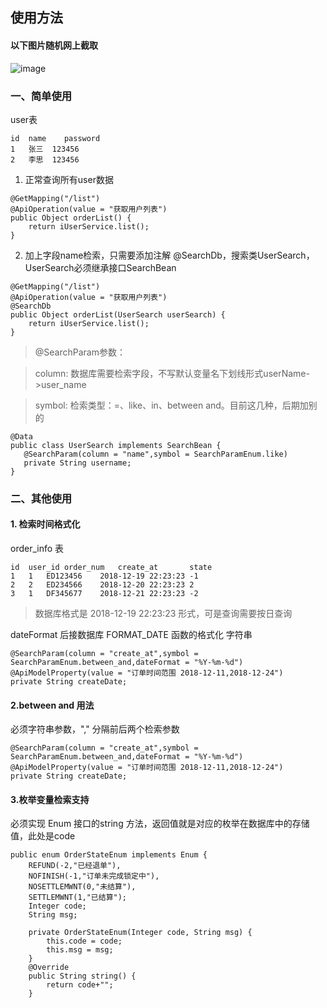## 使用方法

#### 以下图片随机网上截取

![image](http://blogs.cdn.mangues.top/WX20181124-220832@2x.png)


### 一、简单使用

user表
```
id	name	password
1	张三	123456
2	李思	123456
```


1. 正常查询所有user数据
```
@GetMapping("/list")
@ApiOperation(value = "获取用户列表")
public Object orderList() {
    return iUserService.list();
}
```

2. 加上字段name检索，只需要添加注解 @SearchDb，搜索类UserSearch，UserSearch必须继承接口SearchBean

```
@GetMapping("/list")
@ApiOperation(value = "获取用户列表")
@SearchDb
public Object orderList(UserSearch userSearch) {
    return iUserService.list();
}
```

> @SearchParam参数：

> column: 数据库需要检索字段，不写默认变量名下划线形式userName->user_name

> symbol: 检索类型：=、like、in、between and。目前这几种，后期加别的

```
@Data
public class UserSearch implements SearchBean {
   @SearchParam(column = "name",symbol = SearchParamEnum.like)
   private String username;
}

```


### 二、其他使用

#### 1. 检索时间格式化
order_info 表

```
id	user_id	order_num	create_at	    state
1	1	ED123456	2018-12-19 22:23:23	-1
2	2	ED234566	2018-12-20 22:23:23	2
3	1	DF345677	2018-12-21 22:23:23	-2
```


> 数据库格式是 2018-12-19 22:23:23 形式，可是查询需要按日查询

dateFormat 后接数据库 FORMAT_DATE 函数的格式化 字符串

```
@SearchParam(column = "create_at",symbol = SearchParamEnum.between_and,dateFormat = "%Y-%m-%d")
@ApiModelProperty(value = "订单时间范围 2018-12-11,2018-12-24")
private String createDate;
```

#### 2.between and 用法

必须字符串参数，"," 分隔前后两个检索参数
```
@SearchParam(column = "create_at",symbol = SearchParamEnum.between_and,dateFormat = "%Y-%m-%d")
@ApiModelProperty(value = "订单时间范围 2018-12-11,2018-12-24")
private String createDate;
```

#### 3.枚举变量检索支持

必须实现 Enum 接口的string 方法，返回值就是对应的枚举在数据库中的存储值，此处是code

```
public enum OrderStateEnum implements Enum {
    REFUND(-2,"已经退单"),
    NOFINISH(-1,"订单未完成锁定中"),
    NOSETTLEMWNT(0,"未结算"),
    SETTLEMWNT(1,"已结算");
    Integer code;
    String msg;

    private OrderStateEnum(Integer code, String msg) {
        this.code = code;
        this.msg = msg;
    }
    @Override
    public String string() {
        return code+"";
    }

```